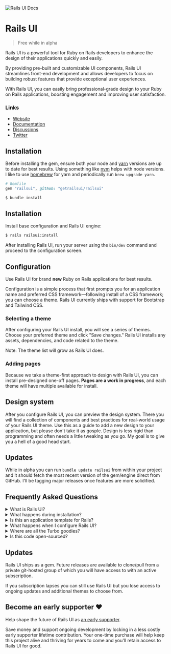 ![Rails UI Docs](https://f001.backblazeb2.com/file/railsui/docs/rui-docs-header.png)

# Rails UI

> Free while in alpha

Rails UI is a powerful tool for Ruby on Rails developers to enhance the design of their applications quickly and easily.

By providing pre-built and customizable UI components, Rails UI streamlines front-end development and allows developers to focus on building robust features that provide exceptional user experiences.

With Rails UI, you can easily bring professional-grade design to your Ruby on Rails applications, boosting engagement and improving user satisfaction.

### Links

- [Website](https://railsui.com)
- [Documentation](https://railsui.com/docs)
- [Discussions](https://github.com/getrailsui/railsui/discussions)
- [Twitter](https://twitter.com/railsui_)

## Installation

Before installing the gem, ensure both your node and [yarn](https://yarnpkg.com/) versions are up to date for best results. Using something like [nvm](https://github.com/nvm-sh/nvm) helps with node versions. I like to use [homebrew](https://brew.sh/) for yarn and periodically run `brew upgrade yarn`.


```ruby
# Gemfile
gem "railsui", github: "getrailsui/railsui"
```

```bash
$ bundle install
```

## Installation

Install base configuration and Rails UI engine:

```bash
$ rails railsui:install
```

After installing Rails UI, run your server using the `bin/dev` command and proceed to the configuration screen.

## Configuration

Use Rails UI for brand **new** Ruby on Rails applications for best results.

Configuration is a simple process that first prompts you for an application name and preferred CSS framework—following install of a CSS framework; you can choose a theme. Rails UI currently ships with support for Bootstrap and Tailwind CSS.

### Selecting a theme

After configuring your Rails UI install, you will see a series of themes. Choose your preferred theme and click "Save changes." Rails UI installs any assets, dependencies, and code related to the theme.

Note: The theme list will grow as Rails UI does.

### Adding pages

Because we take a theme-first approach to design with Rails UI, you can install pre-designed one-off pages. **Pages are a work in progress**, and each theme will have multiple available for install.

## Design system

After you configure Rails UI, you can preview the design system. There you will find a collection of components and best practices for real-world usage of your Rails UI theme. Use this as a guide to add a new design to your application, but please don't take it as gosple. Design is less rigid than programming and often needs a little tweaking as you go. My goal is to give you a hell of a good head start.

## Updates

While in alpha you can run `bundle update railsui` from within your project and it should fetch the most recent version of the gem/engine direct from GitHub. I'll be tagging major releases once features are more solidified.

## Frequently Asked Questions

<details>
  <summary>What is Rails UI? </summary>

[Rails UI](https://railsui.com) is plug-and-play UI for Ruby on Rails applications. It takes a theme-based approach to product design and offers a suite of pre-designed components and pages for rails developer looking to move fast but look good doing so.

</details>

<details>
<summary>
  What happens during installation?
</summary>

☕️ I'm glad you asked! Grab some coffee...and read on

Installing Rails UI is a quick process that goes something like this:

1. Install the gem
2. Run the installer `rails railsui:install`
3. Boot your server and load the Rails UI landing page and click "Configure app"
4. Choose an application name, support email, and CSS framework ([Bootstrap](https://getbootstrap.com), [Tailwind](https://tailwindcss.com)) and save your changes.
5. Choose a theme based on the previously chosen CSS framework
6. Optionally install pre-designed pages bundled with your chosen theme.
7. 🏄‍♀️ Done!

### Dependencies included by default

#### Gems

We keep the gem list simple because Rails UI focuses less on core application logic.
- [inline_svg](https://github.com/jamesmartin/inline_svg)
- [devise](https://github.com/heartcombo/dev)ise)
- [name_of_person](https://github.com/basecamp/name_of_person)
- [meta-tags](https://github.com/kpumuk/meta-tags)
- [psych](https://github.com/ruby/psych)

#### Icons

For all Rails UI applications we leverage [heroicons](https://heroicons.com/). These icons cover a lot of basis and come in multiple variants which is useful for different design problems.

If you select Bootstrap as your CSS framework that comes with [Bootstrap Icons](https://icons.getbootstrap.com/) as an additional set of icons to leverage.

It's recommended to stick with one library of icons and one variant for better consistency.

### Installation detail

#### Install, configure, and customize Devise

[Devise](https://github.com/heartcombo/devise) is one of the more popular gems for authentication with Ruby on Rails. Rails UI ships with initial Devise support and assumes a `User` model exists in your app. On top of the default columns, we add a `first_name,` `last_name,` and `admin.`

Even if you use something other than `User,` you can go back after installation and change this since it's easy to do so early in the app's lifecycle.

Devise allows you to install independent views for customization. We took care of this with themed authentication templates ready to use. Check out the Authentication section of the design system to preview the experience.

#### Add name_of_person and avatar

Rails UI themes often leverage avatars for user accounts, so we bundled that logic into a `User` model.

We added the `first_name` and `last_name` attributes for use with the handy [name_of_person](https://github.com/basecamp/name_of_person) gem. This gem allows you to refer to users in different ways throughout your app quickly.

#### Remove importmaps as a default

Rails UI has some opinionated defaults when it comes to assets and JavaScript. Importmaps aren't our preference, so we use a custom approach.

[esbuild](https://esbuild.github.io/) is the default JavaScript build engine. Depending on your chosen CSS framework, we include those dependencies as well. Rails UI currently supports Bootstrap and Tailwind CSS.

#### Add ActiveStorage and ActionText support

Adding ActiveStorage and ActionText to Rails is simple but requires an additional step. Rails UI handles that for you, so you needn't worry about it.

#### Add esbuild + Stimulus.js

While there are many JavaScript solutions out there, the default with Rails is [Stimulus.js](https://stimulus.hotwired.dev/), so we've used the same tools to keep things simple.

#### Custom scaffolds and generators

Rails UI installs a custom template engine configured when installed. The engine hooks into the Rails generator logic and spits out themed scaffold templates when you generate a new resource. We found this saves loads of time that you can put better use elsewhere.

#### Custom mailer layout and mailer helpers

Designing a proper e-mail template takes a lot of work, and Rails UI takes out the guesswork of supporting many e-mail clients.

Bundled with your theme is a customized `mailer.html.erb` layout file and a few helpers to make coding additional e-mails easier. We've bundled a few templates to get you started, including a minimal, promotional, and transactional template. All Devise e-mails come ready to use too.

</details>

<details>
  <summary>Is this an application template for Rails?</summary>

No. Well, kind of, but mostly this is a hybrid Rails engine not like other engines you've probably used. You can think of Rails UI as a source of truth for design elements, components, and views that significantly influence what your end users see when interacting with your app. It takes the guesswork out of the design problem.

**Rails UI is meant for brand new Rails applications.** You'll want to use it on the "first run" so you can establish the foundation for assets and design patterns early on. To use Rails UI you need to choose a theme (more themes coming soon) that will act as the basis for future design elements.

</details>

<details>
  <summary>What happens when I configure Rails UI? </summary>

Once configured Rails UI will:

- Generate a custom configuration yaml file railsui.yml that's required to theme your new app.
- Install dependencies and any necessary assets.
- Generate a custom tailored design system for repeatable web elements. Think of this as a system for providing design direction when creating new features. This includes typography, font elements, and SVG icons.
- Optionally install one-off templates (i.e. About us, Pricing, etc...). Use these as a starting point.
- Install scaffold templates that follow the theme and CSS framework you chose.
- After installing the Rails UI gem and running the installer, you may configure your application preferences.
</details>

<details>
  <summary>Where are all the Turbo goodies?</summary>

We're just hitting ground with Rails UI so expect to see additional components and solutions in the future. We have loads of ideas but would always love to hear yours as well.

</details>

<details>
  <summary>Is this code open-sourced?</summary>

While we are kicking the tires with an alpha version of Rails UI it is free and clear to try out but not redistribute.

Our _evenutal_ license model will be a non-exclusive one in which essentially means you don't have permission to modify or share Rails UI but you can use it freely in your projects.

Eventually, when the official first release drops, an ongoing subscription is required in order to ship new themes and updates in an ongoing fashion.
</details>

## Updates

Rails UI ships as a gem. Future releases are available to clone/pull from a private git-hosted group of which you will have access to with an active subscription.

If you subscription lapses you can still use Rails UI but you lose access to ongoing updates and additional themes to choose from.

## Become an early supporter ❤️

Help shape the future of Rails UI as [an early supporter](https://railsui.com/pricing).

Save money and support ongoing development by locking in a less costly early supporter lifetime contribution. Your one-time purchase will help keep this project alive and thriving for years to come and you'll retain access to Rails UI for good.
